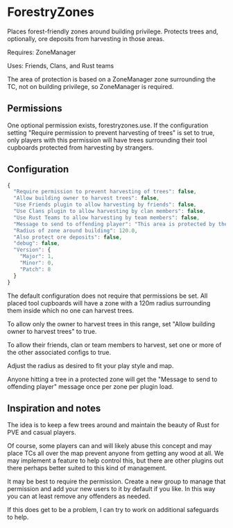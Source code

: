 # ForestryZones
Places forest-friendly zones around building privilege.  Protects trees and, optionally, ore deposits from harvesting in those areas.

Requires: ZoneManager

Uses: Friends, Clans, and Rust teams

The area of protection is based on a ZoneManager zone surrounding the TC, not on building privilege, so ZoneManager is required.

## Permissions
One optional permission exists, forestryzones.use.  If the configuration setting "Require permission to prevent harvesting of trees" is set to true, only players with this permission will have trees surrounding their tool cupboards protected from harvesting by strangers.

## Configuration
```js
{
  "Require permission to prevent harvesting of trees": false,
  "Allow building owner to harvest trees": false,
  "Use Friends plugin to allow harvesting by friends": false,
  "Use Clans plugin to allow harvesting by clan members": false,
  "Use Rust Teams to allow harvesting by team members": false,
  "Message to send to offending player": "This area is protected by the local Forestry Service.",
  "Radius of zone around building": 120.0,
  "Also protect ore deposits": false,
  "debug": false,
  "Version": {
    "Major": 1,
    "Minor": 0,
    "Patch": 8
  }
}
```

The default configuration does not require that permissions be set.  All placed tool cupboards will have a zone with a 120m radius surrounding them inside which no one can harvest trees.

To allow only the owner to harvest trees in this range, set "Allow building owner to harvest trees" to true.

To allow their friends, clan or team members to harvest, set one or more of the other associated configs to true.

Adjust the radius as desired to fit your play style and map.

Anyone hitting a tree in a protected zone will get the "Message to send to offending player" message once per zone per plugin load.

## Inspiration and notes
The idea is to keep a few trees around and maintain the beauty of Rust for PVE and casual players.

Of course, some players can and will likely abuse this concept and may place TCs all over the map prevent anyone from getting any wood at all.  We may implement a feature to help control this, but there are other plugins out there perhaps better suited to this kind of management.

It may be best to require the permission.  Create a new group to manage that permission and add your new users to it by default if you like.  In this way you can at least remove any offenders as needed.

If this does get to be a problem, I can try to work on additional safeguards to help.

